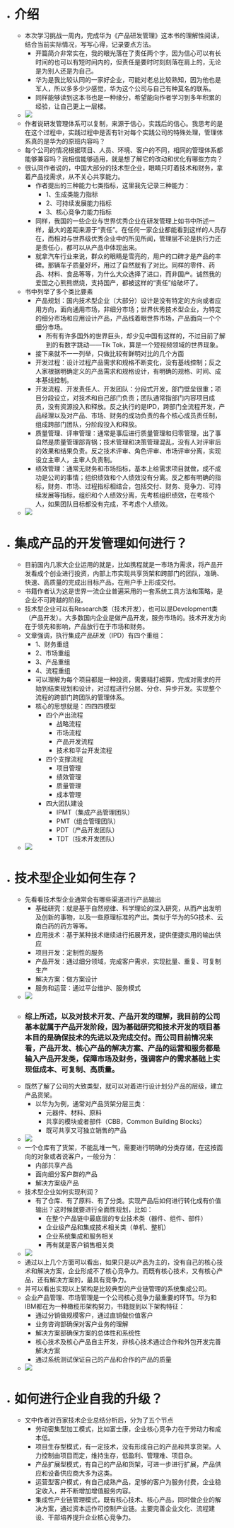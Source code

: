 - # 介绍
  - 本次学习挑战一周内，完成华为《产品研发管理》这本书的理解性阅读，结合当前实际情况，写写心得，记录要点方法。
    - 开篇简介非常实在，我的眼光落在了责任两个字，因为信心可以有长时间的也可以有短时间内的，但责任是要时时刻刻落在肩上的，无论是为别人还是为自己。
    - 华为是我比较认同的一家好企业，可能对老总比较熟知，因为他也是军人，所以多多少少感觉，华为这个公司与自己有种莫名的联系。
    - 同样能够读到这本书也是一种缘分，希望能向作者学习到多年积累的经验，让自己更上一层楼。
  - ![](image/3.jpg)
  - 作者说研发管理体系可以复制，来源于信心，实践后的信心。我思考的是在这个过程中，实践过程中是否有针对每个实践公司的特殊处理，管理体系真的是华为的原班内容吗？
  - 每个公司的情况根据项目、人员、环境、客户的不同，相同的管理体系都能够兼容吗？我相信能够适用，就是想了解它的改动和优化有哪些方向？
  - 很认同作者说的，中国大部分的技术型企业，眼睛只盯着技术和财务，拿着产品找需求，从不关心共享能力。
    - 作者提出的三种能力七类指标，这里我先记录三种能力：
      - 1、生成类能力指标
      - 2、可持续发展能力指标
      - 3、核心竞争力能力指标
    - 同样，我国的一些企业与世界优秀企业在研发管理上如书中所述一样，最大的差距来源于“责任”。在任何一家企业都能看到这样的人员存在，而相对与世界级优秀企业中的所见所闻，管理层不论是执行力还是责任心，都可以从产品中体现出来。
    - 就拿汽车行业来说，群众的眼睛是雪亮的，用户的口碑才是产品的丰碑。那辆车子质量好坏，用过了自然就有了对比。同样的零件、药品、材料、食品等等，为什么大众选择了进口，而非国产。诚然我的爱国之心熊熊燃烧，支持国产，都被这样的“责任”给破坏了。  
  - 书中列举了多个类比要素
    - 产品规划：国内技术型企业（大部分）设计是没有特定的方向或者应用方向，面向通用市场，非细分市场；世界优秀技术型企业，为特定的细分市场和应用设计产品，产品线着眼世界市场，产品面向一个个细分市场。
      - 所有有许多国外的世界巨头，却少见中国有这样的，不过目前了解到的有数字跳动——Tik Tok，算是一个短视频领域的世界现象。
    - 接下来就不一一列举，只做比较有鲜明对比的几个方面
    - 开发过程：设计过程产品需求和规格不断变化，没有基线控制；反之人家根据明确定义的产品需求和规格设计，有明确的规格、时间、成本基线控制。
    - 开发流程、开发责任人、开发团队：分段式开发，部门壁垒很重；项目分段设立，对技术和自己部门负责；团队通常指部门内容项目成员，没有资源投入和释放。反之执行的是IPD，跨部门全流程开发，产品经理以及对产品、市场、财务的成功负责的各个核心成员责任制，组成跨部门团队，分阶段投入和释放。
    - 质量管理、评审管理：通常是事后进行质量管理和归零管理，出了事自然是质量管理部背锅；技术管理和决策管理混乱，没有人对评审后的效果和结果负责。反之技术评审、角色评审、市场评审分离，实现设立主审人，主审人负责制。
    - 绩效管理：通常无财务和市场指标，基本上给需求项目就做，成不成功是公司的事情；组织绩效和个人绩效没有分离。反之都有明确的指标，财务、市场、过程指标相结合，包括交付、财务、竞争力、可持续发展等指标，组织和个人绩效分离，先考核组织绩效，在考核个人，如果团队目标都没有完成，不考虑个人绩效。
  - ![](image/1.jpg)
- # 集成产品的开发管理如何进行？
  - 目前国内几家大企业运用的就是，比如携程就是一市场为需求，将产品开发看成个创业进行投资，内部上市实现共享货架和跨部门的团队，准确、快速、高质量的完成出目标产品，在用户手上形成交付。
  - 书籍作者认为这是世界一流企业普遍采用的一套系统工具方法和策略，是企业不可跨越的阶段。
  - 技术型企业可以有Research类（技术开发），也可以是Development类（产品开发）。大多数国内企业是做产品开发，服务市场的。技术开发方向在于领先和影响，产品放行在于市场和财务。
  - 文章强调，执行集成产品研发（IPD）有四个重组：
    - 1、财务重组
    - 2、市场重组
    - 3、产品重组
    - 4、流程重组
    - 可以理解为每个项目都是一种投资，需要精打细算，完成对需求的开始到结束规划和设计，对过程进行分层、分仓、异步开发。实现整个流程的跨部门跨团队的管理体系。
    - 核心的思想就是：四四四模型
      - 四个产出流程
        - 战略流程
        - 市场流程
        - 产品开发流程
        - 技术和平台开发流程
      - 四个支撑流程
        - 项目管理
        - 绩效管理
        - 质量管理
        - 成本管理
      - 四大团队建设
        - IPMT（集成产品管理团队）
        - PMT（组合管理团队）
        - PDT（产品开发团队）
        - TDT（技术开发团队）
  - ![](image/2.jpg)
- # 技术型企业如何生存？
  - 先看看技术型企业通常会有哪些渠道进行产品输出
    - 基础研究：就是基于自然规律、科学理论的深入研究，从而产出发明及创新的事物，以及一些原理标准的产出。类似于华为的5G技术、云南白药的药方等等。
    - 应用技术：基于某种技术继续进行拓展开发，提供便捷实用的输出供应
    - 项目开发：定制性的服务
    - 产品开发：通过细分领域，完成客户需求，实现批量、重复、可复制生产
    - 解决方案：做方案设计
    - 服务和运营：通过平台维护、服务模式
  - ![](image/3.png)
  - ### 综上所述，以及对技术开发、产品开发的理解，我目前的公司基本就属于产品开发阶段，因为基础研究和技术开发的项目基本目的是确保技术的先进以及完成交付。而公司目前情况来看，产品开发、核心产品的解决方案、产品的运营和服务都是输入产品开发类，保障市场及财务，强调客户的需求基础上实现低成本、可复制、高质量。
  - 既然了解了公司的大致类型，就可以对着进行设计划分产品的层级，建立产品货架。
    - 以华为为例，通常对产品货架分层三类：
      - 元器件、材料、原料
      - 共享的模块或者部件（CBB，Common Building Blocks）
      - 既可共享又可独立销售的产品
  - ![](image/4.png)
  - 一个仓库有了货架，不能乱堆一气，需要进行明确的分类存储，在这按面向的对象或者说客户，一般分为：
    - 内部共享产品
    - 面向细分客户群的产品
    - 解决方案级产品
  - 技术型企业如何实现利润？
    - 有了仓库、有了原料、有了分类。实现产品后如何进行转化成有价值输出？这时候就要进行全面性规划，比如：
      - 在整个产品链中最底层的专业技术类（器件、组件、部件）
      - 企业级产品和集成技术相关类（单机、整机）
      - 企业系统集成和服务相关
      - 再有就是客户销售相关类
  - ![](image/5.png)
  - 通过以上几个方面可以看出，如果只是以产品为主的，没有自己的核心技术和解决方案，企业形成不了核心竞争力。而既有核心技术，又有核心产品，还有解决方案的，最具有竞争力。
  - 并可以看出实现以上架构是比较典型的产业链管理的系统集成公司。
  - 企业产品管理、市场管理是一个公司核心竞争力最重要的环节。华为和IBM都在为一种橄榄形架构努力，书籍提到以下架构特征：
    - 通过分销做规模客户，通过直销做价值客户
    - 业务咨询部确保对客户业务的理解
    - 解决方案部确保方案的总体性和系统性
    - 核心技术及核心产品自主开发，非核心技术通过合作和外包开发完善解决方案
    - 通过系统测试保证自己的产品和合作的产品的质量
  - ![](image/7.png)
- # 如何进行企业自我的升级？
  - 文中作者对百家技术企业总结分析后，分为了五个节点
    - 劳动密集型加工模式，比如富士康，企业核心竞争力在于劳动力和成本低。
    - 项目生存型模式，有一定技术，没有形成自己的产品和共享货架。人力控制由项目而定，维持生存，低盈利、管理难、项目杂。
    - 产品扩展型模式，有自己的产品和货架，可进一步进行扩展，产品供应和设备供应商大多为这类。
    - 运营型客户模式，有自己成熟产品，足够的客户为服务付费，企业稳定收入，并不断增加增值服务内容。
    - 集成性产业链管理模式，既有核心技术、核心产品，同时做企业的解决方案，通过资本运作可控制产业链。主要完善企业文化、流程建设、干部培养提升企业核心竞争力。
 


